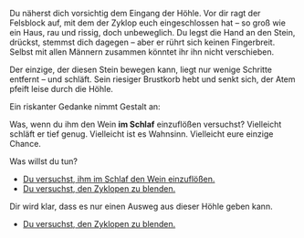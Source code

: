 <!-- Höhle -- Ausgang untersuchen -->

Du näherst dich vorsichtig dem Eingang der Höhle. Vor dir ragt der Felsblock auf, mit dem der Zyklop euch eingeschlossen hat – so groß wie ein Haus, rau und rissig, doch unbeweglich. Du legst die Hand an den Stein, drückst, stemmst dich dagegen – aber er rührt sich keinen Fingerbreit. Selbst mit allen Männern zusammen könntet ihr ihn nicht verschieben.

Der einzige, der diesen Stein bewegen kann, liegt nur wenige Schritte entfernt – und schläft. Sein riesiger Brustkorb hebt und senkt sich, der Atem pfeift leise durch die Höhle.

<div condition="!polyphem_drunk">

Ein riskanter Gedanke nimmt Gestalt an:

Was, wenn du ihm den Wein **im Schlaf** einzuflößen versuchst?
Vielleicht schläft er tief genug. Vielleicht ist es Wahnsinn. Vielleicht eure einzige Chance.

Was willst du tun?

- [Du versuchst, ihm im Schlaf den Wein einzuflößen.](9)
- [Du versuchst, den Zyklopen zu blenden.](10)

</div>

<div condition="polyphem_drunk">

Dir wird klar, dass es nur einen Ausweg aus dieser Höhle geben kann.

- [Du versuchst, den Zyklopen zu blenden.](10)

</div>